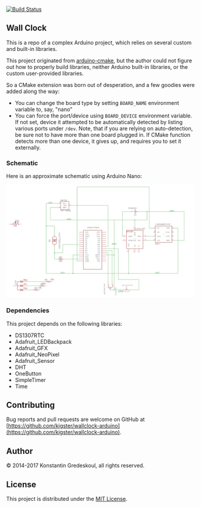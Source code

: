 [![Build Status](https://travis-ci.org/kigster/wallclock-arduino.svg?branch=master)](https://travis-ci.org/kigster/wallclock-arduino)

## Wall Clock 

This is a repo of a complex Arduino project, which relies on several custom and built-in libraries.

This project originated from [arduino-cmake](https://github.com/arduino-cmake/arduino-cmake), but the author could not figure out how to properly build libraries, neither Arduino built-in libraries, or the custom user-provided libraries.

So a CMake extension was born out of desperation, and a few goodies were added along the way: 

 * You can change the board type by setting `BOARD_NAME` environment variable to, say, "nano"
 * You can force the port/device using `BOARD_DEVICE` environment variable. If not set, device it attempted to be automatically detected by listing various ports under `/dev`. Note, that if you are relying on auto-detection, be sure not to have more than one board plugged in. If CMake function detects more than one device, it gives up, and requires you to set it externally.

 
### Schematic

Here is an approximate schematic using Arduino Nano:

![WallClock-Schematic.png](doc/WallClock-Schematic.png)


### Dependencies

This project depends on the following libraries:

 * DS1307RTC
 * Adafruit_LEDBackpack
 * Adafruit_GFX
 * Adafruit_NeoPixel
 * Adafruit_Sensor
 * DHT
 * OneButton
 * SimpleTimer
 * Time
 
## Contributing

Bug reports and pull requests are welcome on GitHub at [https://github.com/kigster/wallclock-arduino](https://github.com/kigster/wallclock-arduino).

## Author

<p>&copy; 2014-2017 Konstantin Gredeskoul, all rights reserved.</p>

## License

This project is distributed under the [MIT License](https://raw.githubusercontent.com/kigster/wallclock-arduino/master/LICENSE).
